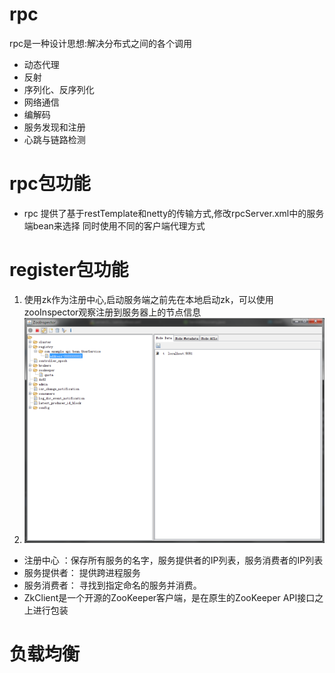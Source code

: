
# rpc
rpc是一种设计思想:解决分布式之间的各个调用
- 动态代理
- 反射
- 序列化、反序列化
- 网络通信
- 编解码
- 服务发现和注册
- 心跳与链路检测

# rpc包功能
- rpc 提供了基于restTemplate和netty的传输方式,修改rpcServer.xml中的服务端bean来选择 同时使用不同的客户端代理方式



# register包功能
1. 使用zk作为注册中心,启动服务端之前先在本地启动zk，可以使用zooInspector观察注册到服务器上的节点信息
1. ![binaryTree](zookeeper节点.png "binaryTree")

- 注册中心 ：保存所有服务的名字，服务提供者的IP列表，服务消费者的IP列表
- 服务提供者： 提供跨进程服务
- 服务消费者： 寻找到指定命名的服务并消费。
- ZkClient是一个开源的ZooKeeper客户端，是在原生的ZooKeeper API接口之上进行包装


# 负载均衡
